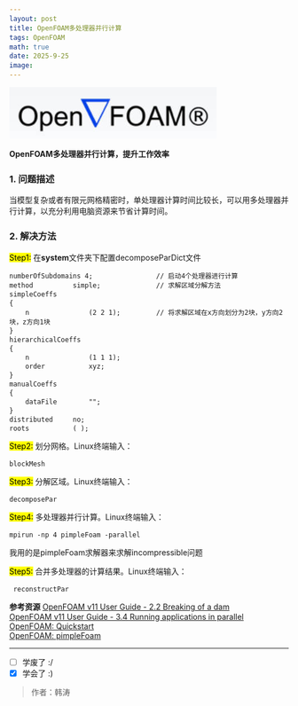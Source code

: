 ```yaml
---
layout: post
title: OpenFOAM多处理器并行计算
tags: OpenFOAM
math: true
date: 2025-9-25
image:
---
```

![conda](https://github.com/ht894419944/ht894419944.github.io/raw/master/_posts/image/2025-9-25-OpenFOAM/OpenFOAM.jpg)

**OpenFOAM多处理器并行计算，提升工作效率**

### 1. 问题描述  

当模型复杂或者有限元网格精密时，单处理器计算时间比较长，可以用多处理器并行计算，以充分利用电脑资源来节省计算时间。

### 2. 解决方法

<mark>Step1:</mark> 在**system**文件夹下配置decomposeParDict文件

```
numberOfSubdomains 4;                // 启动4个处理器进行计算
method          simple;              // 求解区域分解方法
simpleCoeffs
{
    n               (2 2 1);         // 将求解区域在x方向划分为2块，y方向2块，z方向1块
}
hierarchicalCoeffs
{
    n               (1 1 1);
    order           xyz;
}
manualCoeffs
{
    dataFile        "";
}
distributed     no;
roots           ( );
```

<mark>Step2:</mark> 划分网格。Linux终端输入：

```
blockMesh
```

<mark>Step3:</mark> 分解区域。Linux终端输入：

```
decomposePar
```

<mark>Step4:</mark> 多处理器并行计算。Linux终端输入：

```
mpirun -np 4 pimpleFoam -parallel
```

我用的是pimpleFoam求解器来求解incompressible问题

<mark>Step5:</mark> 合并多处理器的计算结果。Linux终端输入：

```
 reconstructPar
```

**参考资源**
[OpenFOAM v11 User Guide - 2.2 Breaking of a dam](https://doc.cfd.direct/openfoam/user-guide-v11/dambreak)  
[OpenFOAM v11 User Guide - 3.4 Running applications in parallel](https://doc.cfd.direct/openfoam/user-guide-v11/running-applications-parallel)  
[OpenFOAM: Quickstart](https://doc.openfoam.com/2306/quickstart/)  
[OpenFOAM: pimpleFoam](https://doc.openfoam.com/2306/tools/processing/solvers/rtm/incompressible/pimpleFoam/#)

---

- [ ] 学废了 :/
- [x] 学会了 :)

>作者：韩涛